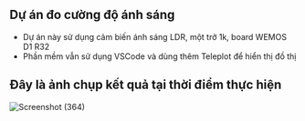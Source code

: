 ## Dự án đo cường độ ánh sáng 
- Dự án này sử dụng cảm biến ánh sáng LDR, một trở 1k, board WEMOS D1 R32
- Phần mềm vẫn sử dụng VSCode và dùng thêm Teleplot để hiển thị đồ thị

## Đây là ảnh chụp kết quả tại thời điểm thực hiện

![Screenshot (364)](https://github.com/user-attachments/assets/06b0d683-8fd1-490f-9e2b-837eab9d169c)
